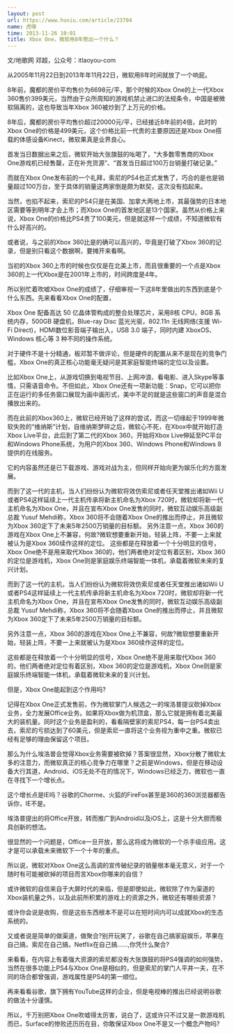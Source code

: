 ```yaml
---
layout: post
url: https://www.huxiu.com/article/23704
name: 虎嗅
time: 2013-11-26 10:01
title: Xbox One，微软用8年憋出一个什么？
---
```

文/地歌网 邓超，公众号：itlaoyou-com

从2005年11月22日到2013年年11月22日，微软用8年时间就放了一个响屁。

8年前，魔都的房价平均售价为6698元/平，那个时候的Xbox One的上一代Xbox 360售价399美元，当然由于众所周知的游戏机禁止进口的法规条令，中国是被微软隔离的，这也导致当年Xbox 360被炒到了上万元的价格。

8年后，魔都的房价平均售价超过20000元/平，已经接近8年前的4倍，此时的Xbox One的价格是499美元，这个价格比前一代贵的主要原因还是Xbox One搭载的体感设备Kinect，微软果真是业界良心。

首发当日数据出来之后，微软开始大张旗鼓的吆喝了，“大多数零售商的Xbox One游戏机已经售罄，正在补充货源”、“首发当日超过100万台销量打破记录。”

而就在Xbox One发布前的一个礼拜，索尼的PS4也正式发售了，巧合的是也是销量超过100万台，至于具体的销量这两家倒是颇为默契，这次没有掐起来。

当然，也掐不起来，索尼的PS4只是在美国、加拿大两地上市，其最强势的日本地区需要等到明年才会上市；而Xbox One的首发地区是13个国家。虽然从价格上来说，Xbox One的价格比PS4贵了100美元，但是就这样一个成绩，不知道微软有什么好高兴的。

或者说，与之前的Xbox 360比是的确可以高兴的，毕竟是打破了Xbox 360的记录，但是别只看这个数据啊，要摊开来看啊。

当初的Xbox 360上市的时候也仅仅是在北美上市，而且很重要的一个点是Xbox 360的上一代Xbox是在2001年上市的，时间跨度是4年。

所以别忙着吹嘘Xbox One的成绩了，仔细审视一下这8年里做出的东西到底是个什么东西。先来看看Xbox One的配置，

Xbox One 配备高达 50 亿晶体管构成的整合处理芯片，采用8核 CPU，8GB 系统内存，500GB 硬盘机，Blue-ray Disc 蓝光光驱，802.11n 无线网络(支援 Wi-Fi Direct)，HDMI数位影音端子输出入，USB 3.0 端子，同时内建 XboxOS、Windows 核心等 3 种不同的操作系统。

对于硬件不是十分精通，板邓暂不做评论，但是硬件的配置从来不是现在的竞争门槛，Xbox One的真正核心功能毫无疑问是其家庭智能终端的定位以及设置。

比如Xbox One上，从游戏切换到电视节目、上网冲浪、看电影、进入Skype等事情，只需语音命令。不但如此，Xbox One还有一项新功能：Snap，它可以把你正在运行的多任务窗口展现为画中画形式，美中不足的就是这些窗口的声音是混合播放出来的。

而在此前的Xbox360上，微软已经开始了这样的尝试，而这一切缘起于1999年微软失败的“维纳斯”计划，自维纳斯梦碎之后，微软心不死，在Xbox中就开始打造Xbox Live平台，此后到了第二代的Xbox 360，开始将Xbox Live伸延至PC平台和Windows Phone系统，为用户的Xbox 360、Windows Phone和Windows 8提供的在线服务。

它的内容虽然还是已下载游戏、游戏对战为主，但同样开始向更为娱乐化的方面发展。

而到了这一代的主机，当人们纷纷认为微软将效仿索尼或者任天堂推出诸如Wii U或者PS4这样延续上一代主机传承将新主机命名为Xbox 720时，微软却将新一代主机命名为Xbox One，并且在宣布Xbox One发售的同时，微软互动娱乐高级副总裁 Yusuf Mehdi称，Xbox 360将不会随着Xbox One的推出而停止，并且微软为Xbox 360定下了未来5年2500万销量的目标额。 另外注意一点，Xbox 360的游戏在Xbox One上不兼容，何故?微软想要重新开始，轻装上阵，不要一上来就被认为是Xbox 360续作这样的定位。 这些都是在释放着一个十分明显的信号，Xbox One绝不是用来取代Xbox 360的，他们两者绝对定位有着区别，Xbox 360的定位是游戏机，Xbox One则是家庭娱乐终端智能一体机，承载着微软未来的复兴计划。

而到了这一代的主机，当人们纷纷认为微软将效仿索尼或者任天堂推出诸如Wii U或者PS4这样延续上一代主机传承将新主机命名为Xbox 720时，微软却将新一代主机命名为Xbox One，并且在宣布Xbox One发售的同时，微软互动娱乐高级副总裁 Yusuf Mehdi称，Xbox 360将不会随着Xbox One的推出而停止，并且微软为Xbox 360定下了未来5年2500万销量的目标额。

另外注意一点，Xbox 360的游戏在Xbox One上不兼容，何故?微软想要重新开始，轻装上阵，不要一上来就被认为是Xbox 360续作这样的定位。

这些都是在释放着一个十分明显的信号，Xbox One绝不是用来取代Xbox 360的，他们两者绝对定位有着区别，Xbox 360的定位是游戏机，Xbox One则是家庭娱乐终端智能一体机，承载着微软未来的复兴计划。

但是，Xbox One能起到这个作用吗?

记得在Xbox One正式发售前，作为微软掌门人候选之一的埃洛普提议砍掉Xbox业务，全力发展Office业务。如果将Xbox做为机顶盒，那么它就是拥有着北美最大的装机量。同时这个业务是盈利的，看看隔壁家的索尼PS4，每一台PS4卖出去，索尼的亏损达到了60美元，但是索尼一直将这个业务视为重中之重。微软已经有足够的理由保留这个项目。

那么为什么埃洛普会觉得Xbox业务需要被砍掉？答案很显然，Xbox分散了微软太多的注意力，而微软真正的核心竞争力在哪里？之前是Windows，但是在移动设备大行其道，Android、iOS无处不在的情况下，Windows已经乏力，微软也一直在寻找下一个增长点。

这个增长点是IE吗？谷歌的Chorme、火狐的FireFox甚至是360的360浏览器都告诉你，IE不是。

埃洛普提出的将Office开放，转而推广到Android以及iOS上，这是十分大胆而极具创新的想法。

很显然的一个问题是，Office一旦开放，那么这将成为微软的一个杀手级应用。这才是可以承载未来微软下一个十年的重点。

所以说，微软对Xbox One这么高调的宣传破纪录的销量根本毫无意义，对于一个随时有可能被砍掉的项目而言Xbox你哪来的自信？

或许微软的自信来自于大屏时代的来临，但是即使如此，微软除了作为渠道的Xbox装机量之外，以及此前所积累的游戏上的资源之外，微软还有哪些资源？

或许你会说是收购，但是这些东西根本不是可以在短时间内可以成就Xbox的生态系统的。

又或者说是简单的做渠道，做聚合?别开玩笑了，谷歌在自己搞家庭娱乐，苹果在自己搞，索尼在自己搞，Netflix在自己搞……,你凭什么聚合?

来看看，在内容上有着强大资源的索尼都没有大张旗鼓的将PS4强调的如何强势，当然在很多功能上PS4与Xbox One是相似的，但是索尼的掌门人平井一夫，在不同的场合都曾强调，游戏属性是PS4的第一顺位。

再来看看谷歌，旗下拥有YouTube这样的企业，但是电视棒的推出已经说明谷歌的做法十分谨慎。

所以，千万别把Xbox One吹嘘得太厉害，说白了，这或许只不过又是一款游戏机而已，Surface的惨败还历历在目，你敢保证Xbox One不是又一个概念产物吗?

